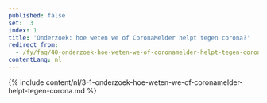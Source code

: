 ```yaml
---
published: false
set:  3
index: 1
title: 'Onderzoek: hoe weten we of CoronaMelder helpt tegen corona?'
redirect_from: 
  - /fy/faq/40-onderzoek-hoe-weten-we-of-coronamelder-helpt-tegen-corona
contentLang: nl
---
```

{% include content/nl/3-1-onderzoek-hoe-weten-we-of-coronamelder-helpt-tegen-corona.md %}
